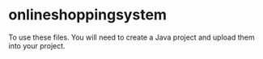 # onlineshoppingsystem
To use these files. You will need to create a Java project and upload them into your project.
